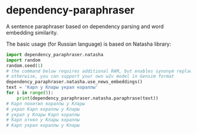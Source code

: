 # dependency-paraphraser
A sentence paraphraser based on dependency parsing 
and word embedding similarity.

The basic usage (for Russian language) is based on Natasha library:


```python
import dependency_paraphraser.natasha
import random
random.seed(1)
# the command below requires additional RAM, but enables synonym replacement
# otherwise, you can support your own w2v model in Gensim format
dependency_paraphraser.natasha.use_news_embeddings()
text = 'Карл у Клары украл кораллы'
for i in range(5):
    print(dependency_paraphraser.natasha.paraphrase(text))
# Карл похитил кораллы у Клары
# украл Карл кораллы у Клары
# украл у Клары Карл кораллы
# Карл отнял у Клары кораллы
# Карл украл кораллы у Клары
```
